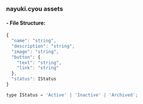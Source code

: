 ### nayuki.cyou assets

#### - File Structure:

```js
{
  "name": "string",
  "description": "string",
  "image": "string",
  "button": {
    "text": "string",
    "link": "string"
  },
  "status": IStatus
}

type IStatus = 'Active' | 'Inactive' | 'Archived';
```
